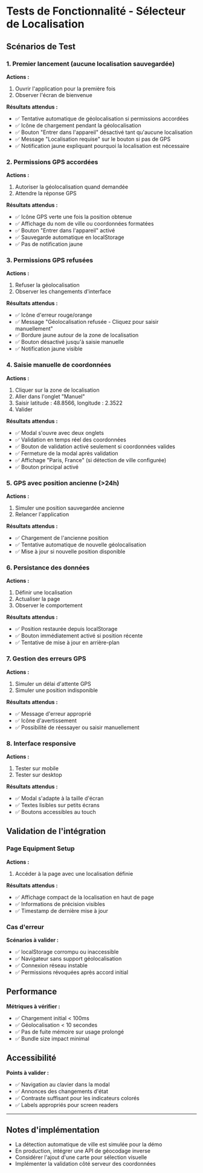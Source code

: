 # Tests de Fonctionnalité - Sélecteur de Localisation

## Scénarios de Test

### 1. Premier lancement (aucune localisation sauvegardée)

**Actions :**

1. Ouvrir l'application pour la première fois
2. Observer l'écran de bienvenue

**Résultats attendus :**

- ✅ Tentative automatique de géolocalisation si permissions accordées
- ✅ Icône de chargement pendant la géolocalisation
- ✅ Bouton "Entrer dans l'appareil" désactivé tant qu'aucune localisation
- ✅ Message "Localisation requise" sur le bouton si pas de GPS
- ✅ Notification jaune expliquant pourquoi la localisation est nécessaire

### 2. Permissions GPS accordées

**Actions :**

1. Autoriser la géolocalisation quand demandée
2. Attendre la réponse GPS

**Résultats attendus :**

- ✅ Icône GPS verte une fois la position obtenue
- ✅ Affichage du nom de ville ou coordonnées formatées
- ✅ Bouton "Entrer dans l'appareil" activé
- ✅ Sauvegarde automatique en localStorage
- ✅ Pas de notification jaune

### 3. Permissions GPS refusées

**Actions :**

1. Refuser la géolocalisation
2. Observer les changements d'interface

**Résultats attendus :**

- ✅ Icône d'erreur rouge/orange
- ✅ Message "Géolocalisation refusée - Cliquez pour saisir manuellement"
- ✅ Bordure jaune autour de la zone de localisation
- ✅ Bouton désactivé jusqu'à saisie manuelle
- ✅ Notification jaune visible

### 4. Saisie manuelle de coordonnées

**Actions :**

1. Cliquer sur la zone de localisation
2. Aller dans l'onglet "Manuel"
3. Saisir latitude : 48.8566, longitude : 2.3522
4. Valider

**Résultats attendus :**

- ✅ Modal s'ouvre avec deux onglets
- ✅ Validation en temps réel des coordonnées
- ✅ Bouton de validation activé seulement si coordonnées valides
- ✅ Fermeture de la modal après validation
- ✅ Affichage "Paris, France" (si détection de ville configurée)
- ✅ Bouton principal activé

### 5. GPS avec position ancienne (>24h)

**Actions :**

1. Simuler une position sauvegardée ancienne
2. Relancer l'application

**Résultats attendus :**

- ✅ Chargement de l'ancienne position
- ✅ Tentative automatique de nouvelle géolocalisation
- ✅ Mise à jour si nouvelle position disponible

### 6. Persistance des données

**Actions :**

1. Définir une localisation
2. Actualiser la page
3. Observer le comportement

**Résultats attendus :**

- ✅ Position restaurée depuis localStorage
- ✅ Bouton immédiatement activé si position récente
- ✅ Tentative de mise à jour en arrière-plan

### 7. Gestion des erreurs GPS

**Actions :**

1. Simuler un délai d'attente GPS
2. Simuler une position indisponible

**Résultats attendus :**

- ✅ Message d'erreur approprié
- ✅ Icône d'avertissement
- ✅ Possibilité de réessayer ou saisir manuellement

### 8. Interface responsive

**Actions :**

1. Tester sur mobile
2. Tester sur desktop

**Résultats attendus :**

- ✅ Modal s'adapte à la taille d'écran
- ✅ Textes lisibles sur petits écrans
- ✅ Boutons accessibles au touch

## Validation de l'intégration

### Page Equipment Setup

**Actions :**

1. Accéder à la page avec une localisation définie

**Résultats attendus :**

- ✅ Affichage compact de la localisation en haut de page
- ✅ Informations de précision visibles
- ✅ Timestamp de dernière mise à jour

### Cas d'erreur

**Scénarios à valider :**

- ✅ localStorage corrompu ou inaccessible
- ✅ Navigateur sans support géolocalisation
- ✅ Connexion réseau instable
- ✅ Permissions révoquées après accord initial

## Performance

**Métriques à vérifier :**

- ✅ Chargement initial < 100ms
- ✅ Géolocalisation < 10 secondes
- ✅ Pas de fuite mémoire sur usage prolongé
- ✅ Bundle size impact minimal

## Accessibilité

**Points à valider :**

- ✅ Navigation au clavier dans la modal
- ✅ Annonces des changements d'état
- ✅ Contraste suffisant pour les indicateurs colorés
- ✅ Labels appropriés pour screen readers

---

## Notes d'implémentation

- La détection automatique de ville est simulée pour la démo
- En production, intégrer une API de géocodage inverse
- Considérer l'ajout d'une carte pour sélection visuelle
- Implémenter la validation côté serveur des coordonnées
